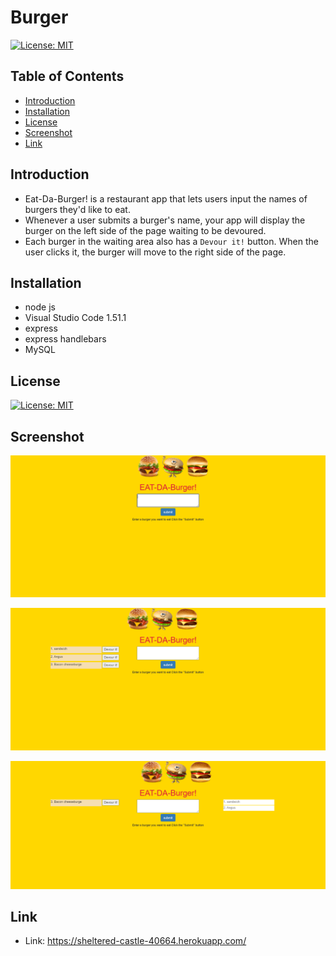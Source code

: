 # Burger

[![License: MIT](https://img.shields.io/badge/License-MIT-yellow.svg)](https://opensource.org/licenses/MIT)

## Table of Contents

* [Introduction](#Introduction)
* [Installation](#Installation)
* [License](#License)
* [Screenshot](#Screenshot)
* [Link](#Link)

## Introduction

* Eat-Da-Burger! is a restaurant app that lets users input the names of burgers they'd like to eat.
* Whenever a user submits a burger's name, your app will display the burger on the left side of the page waiting to be devoured.
* Each burger in the waiting area also has a `Devour it!` button. When the user clicks it, the burger will move to the right side of the page.
## Installation

* node js 
* Visual Studio Code 1.51.1
* express
* express handlebars
* MySQL

## License

[![License: MIT](https://img.shields.io/badge/License-MIT-yellow.svg)](https://opensource.org/licenses/MIT)

## Screenshot

![image](./public/assets/img/screenshot.png)

![image](./public/assets/img/screenshot2.png)

![image](./public/assets/img/screenshot3.png)

## Link

* Link: https://sheltered-castle-40664.herokuapp.com/

